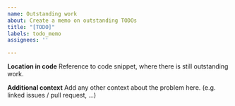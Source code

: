 ```yaml
---
name: Outstanding work
about: Create a memo on outstanding TODOs
title: "[TODO]"
labels: todo_memo
assignees: ''

---
```


**Location in code**
Reference to code snippet, where there is still outstanding work.

**Additional context**
Add any other context about the problem here. (e.g. linked issues / pull request, ...)
